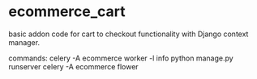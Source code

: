 # ecommerce_cart
basic addon code for cart to checkout functionality with Django context manager.


commands:
celery -A ecommerce worker -l info
python manage.py runserver
celery -A ecommerce flower
